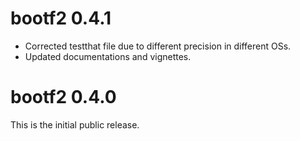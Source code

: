 # bootf2 0.4.1
- Corrected testthat file due to different precision in different OSs. 
- Updated documentations and vignettes.

# bootf2 0.4.0

This is the initial public release.
